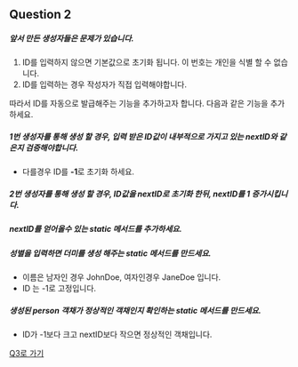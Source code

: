 ## Question 2

##### 앞서 만든 생성자들은 문제가 있습니다.
1. ID를 입력하지 않으면 기본값으로 초기화 됩니다. 이 번호는 개인을 식별 할 수 없습니다.
2. ID를 입력하는 경우 작성자가 직접 입력해야합니다.

따라서 ID를 자동으로 발급해주는 기능을 추가하고자 합니다.
다음과 같은 기능을 추가하세요.

##### 1번 생성자를 통해 생성 할 경우, 입력 받은 ID값이 내부적으로 가지고 있는 nextID와 같은지 검증해야합니다.
- 다를경우 ID를 **-1**로 초기화 하세요.

##### 2번 생성자를 통해 생성 할 경우, ID값을 nextID로 초기화 한뒤, nextID를 1 증가시킵니다.

##### nextID를 얻어올수 있는 static 메서드를 추가하세요.

##### 성별을 입력하면 더미를 생성 해주는 static 메서드를 만드세요.
- 이름은 남자인 경우 JohnDoe, 여자인경우 JaneDoe 입니다.
- ID 는 -1로 고정입니다.

##### 생성된 person 객채가 정상적인 객채인지 확인하는 static 메서드를 만드세요.
- ID가 -1보다 크고 nextID보다 작으면 정상적인 객채입니다.
 
[Q3로 가기](Q3.md)